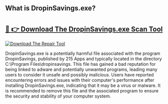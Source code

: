 ## What is DropinSavings.exe? 

# <h2><a href="https://exedetect.com/download.php?DropinSavings.exe">🔗 👉 Download The DropinSavings.exe Scan Tool</a></h2>

[![Download The Repair Tool](https://exedetect.com/download-button.jpg)](https://exedetect.com/download.php?DropinSavings.exe)

DropinSavings.exe is a potentially harmful file associated with the program DropinSavings, published by 215 Apps and typically located in the directory C:\Program Files\dropinsavings. This file has gained a bad reputation for being linked to adware and potentially unwanted programs, leading many users to consider it unsafe and possibly malicious. Users have reported encountering errors and issues with their computer's performance after installing DropinSavings.exe, indicating that it may be a virus or malware. It is recommended to remove this file and the associated program to ensure the security and stability of your computer system.